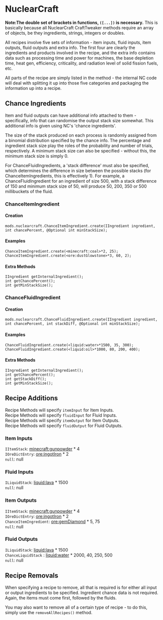 # NuclearCraft

**Note:The double set of brackets in functions, `([...])` is necessary.**
This is basically because all NuclearCraft CraftTweaker methods require an array of objects, be they ingredients, strings, integers or doubles.

All recipes involve five sets of information - item inputs, fluid inputs, item outputs, fluid outputs and extra info. The
first four are clearly the ingredients and products involved in the recipe, and the extra info contains data such as
processing time and power for machines, the base depletion time, heat gen, efficiency, criticality, and radiation level
of solid fission fuels, etc.

All parts of the recipe are simply listed in the method - the internal NC code will deal with splitting it up into those
five categories and packaging the information up into a recipe.


## Chance Ingredients

Item and fluid outputs can have additional info attached to them - specifically, info that can randomise the output stack
size somewhat. This additional info is given using NC's 'chance ingredients'.

The size of the stack produced on each process is randomly assigned from a binomial distribution specified by the chance
info. The percentage and ingredient stack size play the roles of the probability and number of trials, respectively. A
minimum stack size can also be specified - without this, the minimum stack size is simply 0.

For ChanceFluidIngredients, a 'stack difference' must also be specified, which determines the difference in size between
the possible stacks (for ChanceItemIngredients, this is effectively 1). For example, a ChanceFluidIngredient for an
ingredient of size 500, with a stack difference of 150 and minimum stack size of 50, will produce 50, 200, 350 or 500
millibuckets of the fluid.

### ChanceItemIngredient

#### Creation

```zenscript
mods.nuclearcraft.ChanceItemIngredient.create(IIngredient ingredient, int chancePercent, @Optional int minStackSize);
```

#### Examples

```zenscript
ChanceItemIngredient.create(<minecraft:coal>*2, 25);
ChanceItemIngredient.create(<ore:dustGlowstone>*3, 60, 2);
```

#### Extra Methods

```zenscript
IIngredient getInternalIngredient();
int getChancePercent();
int getMinStackSize();
```

### ChanceFluidIngredient

#### Creation
```zenscript
mods.nuclearcraft.ChanceFluidIngredient.create(IIngredient ingredient, int chancePercent, int stackDiff, @Optional int minStackSize);
```

#### Examples
```zenscript
ChanceFluidIngredient.create(<liquid:water>*1500, 35, 300);
ChanceFluidIngredient.create(<liquid:oil>*1000, 80, 200, 400);
```

#### Extra Methods
```zenscript
IIngredient getInternalIngredient();
int getChancePercent();
int getStackDiff();
int getMinStackSize();
```

## Recipe Additions
Recipe Methods will specify `itemInput` for Item Inputs. <br/>
Recipe Methods will specify `fluidInput` for Fluid Inputs. <br/>
Recipe Methods will specify `itemOutput` for Item Outputs. <br/>
Recipe Methods will specify `fluidOutput` for Fluid Outputs. 
### Item Inputs 
`IItemStack`: <minecraft:gunpowder> * 4 <br/>
`IOreDictEntry`: <ore:ingotIron> * 2 <br/>
`null`: null

### Fluid Inputs
`ILiquidStack`: <liquid:lava> * 1500 <br/>
`null`: null

### Item Outputs
`IItemStack`: <minecraft:gunpowder> * 4 <br/>
`IOreDictEntry`: <ore:ingotIron> * 2 <br/>
`ChanceItemIngredient`: <ore:gemDiamond> * 5, 75 <br/>
`null`: null

### Fluid Outputs
`ILiquidStack`: <liquid:lava> * 1500 <br/>
`ChanceLiquidStack` : <liquid:water> * 2000, 40, 250, 500 <br/>
`null`: null

## Recipe Removals
When specifying a recipe to remove, all that is required is for either all input or output ingredients to be specified. 
Ingredient chance data is not required. Again, the items must come first, followed by the fluids.

You may also want to remove all of a certain type of recipe - to do this, simply use the `removeAllRecipes()` method.
